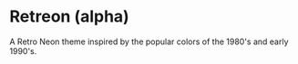 # Retreon (alpha)

A Retro Neon theme inspired by the popular colors of the 1980's and early 1990's.